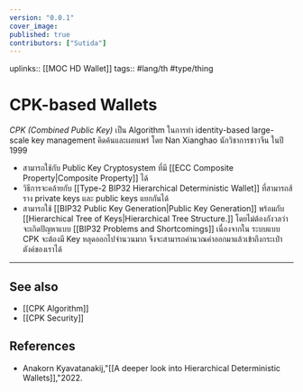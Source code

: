 ```yaml
---
version: "0.0.1"
cover_image:
published: true
contributors: ["Sutida"]
---
```

uplinks:: [[MOC HD Wallet]]
tags:: #lang/th #type/thing

# CPK-based Wallets
*CPK (Combined Public Key)* เป็น Algorithm ในการทำ identity-based large-scale key management  คิดค้นและเผยแพร่ โดย Nan Xianghao นักวิชาการชาวจีน ในปี 1999 
- สามารถใช้กับ Public Key Cryptosystem ที่มี [[ECC Composite Property|Composite Property]] ได้
- วิธีการจะคล้ายกับ [[Type-2 BIP32 Hierarchical Deterministic Wallet]] ที่สามารถส้ราง private keys และ public keys แยกกันได้ 
- สามารถใช้ [[BIP32 Public Key Generation|Public Key Generation]] พร้อมกับ [[Hierarchical Tree of Keys|Hierarchical Tree Structure.]] โดยไม่ต้องกังวลว่าจะเกิดปัญหาแบบ [[BIP32 Problems and Shortcomings]] เนื่องจากใน ระบบแบบ CPK จะต้องมี Key หลุดออกไปจำนวนมาก จึงจะสามารถคำนวณค่าออกมาแล้วเข้าถึงกระเป๋าตังค์ของเราได้

---
## See also
- [[CPK Algorithm]]
- [[CPK Security]]
## References
- Anakorn Kyavatanakij,"[[A deeper look into Hierarchical Deterministic Wallets]],"2022.

